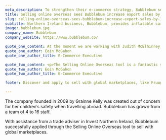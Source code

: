 ```yaml
---
meta_description: To strengthen their e-commerce strategy, Bubblebum sought expert advice and support from the Department for International Trade (DIT)
title: Selling online overseas sees Bubblebum increase export sales by 15%
slug: selling-online-overseas-sees-bubblebum-increase-export-sales-by-15-percent
subtitle: Northern Ireland business, Bubblebum, provides inflatable car booster seats for children - now selling in 27 different markets worldwide.
image: bubblebum.jpg
company_name: Bubblebum
company_website: https://www.bubblebum.co/

quote_one_content: At the moment we are working with Judith McElhinney, DIT Ecommerce Specialist, who has been amazing for us. Having someone outside the business reviewing our activity encourages us to think about things differently
quote_one_author: Eoin McGahon
quote_one_author_title: E-Commerce Executive

quote_two_content: <p>The Selling Online Overseas tool is a fantastic support for growing businesses who want to move into new markets and add extra sales channels. It streamlines the application process, gives you enhanced terms for selling and can also make you aware of marketplaces that you hadn’t thought you knew before. </p><p>Onboarding with Fruugo and Rakuten has seen our sales increase so far by 15%. marketplaces have been a huge success for us</p>
quote_two_author: Eoin McGahon
quote_two_author_title: E-Commerce Executive

footer: Discover and apply to sell with global marketplaces, like Fruugo and Rakuten, by visiting the <a href="/" class="link" title="Selling Online Overseas">Selling Online Overseas Service</a> or arrange your free meeting with an E-commerce Adviser by finding <a href="https://www.contactus.trade.gov.uk/office-finder/" class="link" title="Find your nearest Department For International Trade office">your nearest Department For International Trade office</a>.

---
```


The company founded in 2009 by Grainne Kelly was created out of concern for her children’s safety when travelling abroad. Bubblebum has grown from a team of 4 to 16 staff.

With assistance from a trade adviser in Invest Northern Ireland, Bubblebum successfully applied through the Selling Online Overseas tool to sell with global marketplaces.
